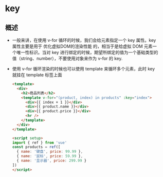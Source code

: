 # key

## 概述

+ 一般来讲，在使用 v-for 循环的时候，我们会给元素指定一个 key 属性。key 属性主要是用于 优化虚拟DOM的渲染性能 的，相当于是给虚拟 DOM 元素一个唯一性标识。当对 key 进行绑定的时候，期望所绑定的值为一个基础类型的值（string、number），不要使用对象来作为 v-for 的 key.

+ 使用 v-for 循环渲染的时候也可以使用 template 来循环多个元素，此时 key 就挂在 template 标签上面

  ```html
  <template>
    <div>
      <h2>商品列表</h2>
      <template v-for="(product, index) in products" :key="index">
        <div>{{ index + 1 }}</div>
        <div>{{ product.name }}</div>
        <div>{{ product.price }}</div>
        <hr />
      </template>
    </div>
  </template>

  <script setup>
  import { ref } from 'vue'
  const products = ref([
    { name: '键盘', price: 99.99 },
    { name: '鼠标', price: 59.99 },
    { name: '显示器', price: 299.99 }
  ])
  </script>
  ```
